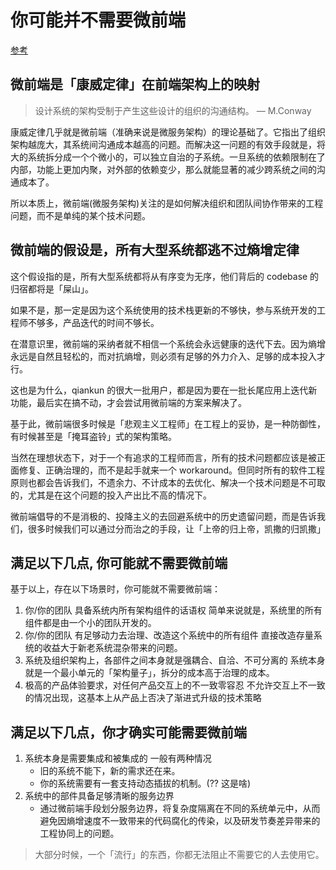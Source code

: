 
# 你可能并不需要微前端

[参考](https://www.yuque.com/kuitos/gky7yw/fy3qri)


##  微前端是「康威定律」在前端架构上的映射
>设计系统的架构受制于产生这些设计的组织的沟通结构。  — M.Conway

康威定律几乎就是微前端（准确来说是微服务架构）的理论基础了。它指出了组织架构越庞大，其系统间沟通成本越高的问题。而解决这一问题的有效手段就是，将大的系统拆分成一个个微小的，可以独立自治的子系统。一旦系统的依赖限制在了内部，功能上更加内聚，对外部的依赖变少，那么就能显著的减少跨系统之间的沟通成本了。

所以本质上，微前端(微服务架构)关注的是如何解决组织和团队间协作带来的工程问题，而不是单纯的某个技术问题。


## 微前端的假设是，所有大型系统都逃不过熵增定律

这个假设指的是，所有大型系统都将从有序变为无序，他们背后的 codebase 的归宿都将是「屎山」。

如果不是，那一定是因为这个系统使用的技术栈更新的不够快，参与系统开发的工程师不够多，产品迭代的时间不够长。

在潜意识里，微前端的采纳者就不相信一个系统会永远健康的迭代下去。因为熵增永远是自然且轻松的，而对抗熵增，则必须有足够的外力介入、足够的成本投入才行。

这也是为什么，qiankun 的很大一批用户，都是因为要在一批长尾应用上迭代新功能，最后实在搞不动，才会尝试用微前端的方案来解决了。

基于此，微前端很多时候是「悲观主义工程师」在工程上的妥协，是一种防御性，有时候甚至是「掩耳盗铃」式的架构策略。

当然在理想状态下，对于一个有追求的工程师而言，所有的技术问题都应该是被正面修复、正确治理的，而不是起手就来一个 workaround。但同时所有的软件工程原则也都会告诉我们，不遗余力、不计成本的去优化、解决一个技术问题是不可取的，尤其是在这个问题的投入产出比不高的情况下。

微前端倡导的不是消极的、投降主义的去回避系统中的历史遗留问题，而是告诉我们，很多时候我们可以通过分而治之的手段，让「上帝的归上帝，凯撒的归凯撒」

## 满足以下几点, 你可能就不需要微前端

基于以上，存在以下场景时，你可能就不需要微前端：

1. 你/你的团队 具备系统内所有架构组件的话语权
简单来说就是，系统里的所有组件都是由一个小的团队开发的。
2. 你/你的团队 有足够动力去治理、改造这个系统中的所有组件
直接改造存量系统的收益大于新老系统混杂带来的问题。
3. 系统及组织架构上，各部件之间本身就是强耦合、自洽、不可分离的
系统本身就是一个最小单元的「架构量子」，拆分的成本高于治理的成本。
4. 极高的产品体验要求，对任何产品交互上的不一致零容忍
不允许交互上不一致的情况出现，这基本上从产品上否决了渐进式升级的技术策略

## 满足以下几点，你才确实可能需要微前端


1. 系统本身是需要集成和被集成的 一般有两种情况
   +  旧的系统不能下，新的需求还在来。
   +  你的系统需要有一套支持动态插拔的机制。(?? 这是啥)
2. 系统中的部件具备足够清晰的服务边界
   + 通过微前端手段划分服务边界，将复杂度隔离在不同的系统单元中，从而避免因熵增速度不一致带来的代码腐化的传染，以及研发节奏差异带来的工程协同上的问题。

 

> 大部分时候，一个「流行」的东西，你都无法阻止不需要它的人去使用它。